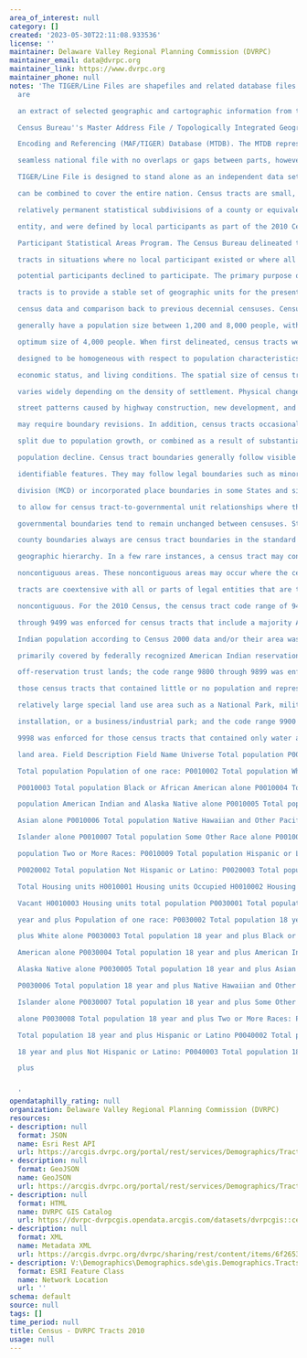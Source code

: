 ```yaml
---
area_of_interest: null
category: []
created: '2023-05-30T22:11:08.933536'
license: ''
maintainer: Delaware Valley Regional Planning Commission (DVRPC)
maintainer_email: data@dvrpc.org
maintainer_link: https://www.dvrpc.org
maintainer_phone: null
notes: 'The TIGER/Line Files are shapefiles and related database files (.dbf) that
  are

  an extract of selected geographic and cartographic information from the U.S.

  Census Bureau''s Master Address File / Topologically Integrated Geographic

  Encoding and Referencing (MAF/TIGER) Database (MTDB). The MTDB represents a

  seamless national file with no overlaps or gaps between parts, however, each

  TIGER/Line File is designed to stand alone as an independent data set, or they

  can be combined to cover the entire nation. Census tracts are small,

  relatively permanent statistical subdivisions of a county or equivalent

  entity, and were defined by local participants as part of the 2010 Census

  Participant Statistical Areas Program. The Census Bureau delineated the census

  tracts in situations where no local participant existed or where all the

  potential participants declined to participate. The primary purpose of census

  tracts is to provide a stable set of geographic units for the presentation of

  census data and comparison back to previous decennial censuses. Census tracts

  generally have a population size between 1,200 and 8,000 people, with an

  optimum size of 4,000 people. When first delineated, census tracts were

  designed to be homogeneous with respect to population characteristics,

  economic status, and living conditions. The spatial size of census tracts

  varies widely depending on the density of settlement. Physical changes in

  street patterns caused by highway construction, new development, and so forth,

  may require boundary revisions. In addition, census tracts occasionally are

  split due to population growth, or combined as a result of substantial

  population decline. Census tract boundaries generally follow visible and

  identifiable features. They may follow legal boundaries such as minor civil

  division (MCD) or incorporated place boundaries in some States and situations

  to allow for census tract-to-governmental unit relationships where the

  governmental boundaries tend to remain unchanged between censuses. State and

  county boundaries always are census tract boundaries in the standard census

  geographic hierarchy. In a few rare instances, a census tract may consist of

  noncontiguous areas. These noncontiguous areas may occur where the census

  tracts are coextensive with all or parts of legal entities that are themselves

  noncontiguous. For the 2010 Census, the census tract code range of 9400

  through 9499 was enforced for census tracts that include a majority American

  Indian population according to Census 2000 data and/or their area was

  primarily covered by federally recognized American Indian reservations and/or

  off-reservation trust lands; the code range 9800 through 9899 was enforced for

  those census tracts that contained little or no population and represented a

  relatively large special land use area such as a National Park, military

  installation, or a business/industrial park; and the code range 9900 through

  9998 was enforced for those census tracts that contained only water area, no

  land area. Field Description Field Name Universe Total population P0010001

  Total population Population of one race: P0010002 Total population White alone

  P0010003 Total population Black or African American alone P0010004 Total

  population American Indian and Alaska Native alone P0010005 Total population

  Asian alone P0010006 Total population Native Hawaiian and Other Pacific

  Islander alone P0010007 Total population Some Other Race alone P0010008 Total

  population Two or More Races: P0010009 Total population Hispanic or Latino

  P0020002 Total population Not Hispanic or Latino: P0020003 Total population

  Total Housing units H0010001 Housing units Occupied H0010002 Housing units

  Vacant H0010003 Housing units total population P0030001 Total population 18

  year and plus Population of one race: P0030002 Total population 18 year and

  plus White alone P0030003 Total population 18 year and plus Black or African

  American alone P0030004 Total population 18 year and plus American Indian and

  Alaska Native alone P0030005 Total population 18 year and plus Asian alone

  P0030006 Total population 18 year and plus Native Hawaiian and Other Pacific

  Islander alone P0030007 Total population 18 year and plus Some Other Race

  alone P0030008 Total population 18 year and plus Two or More Races: P0030009

  Total population 18 year and plus Hispanic or Latino P0040002 Total population

  18 year and plus Not Hispanic or Latino: P0040003 Total population 18 year and

  plus


  '
opendataphilly_rating: null
organization: Delaware Valley Regional Planning Commission (DVRPC)
resources:
- description: null
  format: JSON
  name: Esri Rest API
  url: https://arcgis.dvrpc.org/portal/rest/services/Demographics/Tracts_2010/FeatureServer/0
- description: null
  format: GeoJSON
  name: GeoJSON
  url: https://arcgis.dvrpc.org/portal/rest/services/Demographics/Tracts_2010/FeatureServer/0/query?where=1=1&outsr=4326&outfields=*&f=geojson
- description: null
  format: HTML
  name: DVRPC GIS Catalog
  url: https://dvrpc-dvrpcgis.opendata.arcgis.com/datasets/dvrpcgis::census-dvrpc-tracts-2010
- description: null
  format: XML
  name: Metadata XML
  url: https://arcgis.dvrpc.org/dvrpc/sharing/rest/content/items/6f265322218c400ea6fd6d0a6231f266/info/metadata/metadata.xml?format=default
- description: V:\Demographics\Demographics.sde\gis.Demographics.Tracts_2010
  format: ESRI Feature Class
  name: Network Location
  url: ''
schema: default
source: null
tags: []
time_period: null
title: Census - DVRPC Tracts 2010
usage: null
---
```

